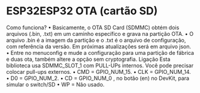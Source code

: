 # ESP32ESP32 OTA (cartão SD)
Como funciona?
•	Basicamente, o OTA SD Card (SDMMC) obtém dois arquivos (.bin, .txt) em um caminho específico e grava na partição OTA.
•	O arquivo .bin é a imagem da partição e o .txt é o arquivo de configuração, com referência da versão. Em próximas atualizações será em arquivo json.
•	Entre no menuconfig e mude a configuração para uma partição de fábrica e duas ota, também altere a opção sem cryptografia.
Ligação
Esta biblioteca usa SDMMC_SLOT_1 com PULL-UPs internos. Você pode precisar colocar pull-ups externos.
•	CMD = GPIO_NUM_15.
•	CLK = GPIO_NUM_14.
•	D0 = GPIO_NUM_2.
•	CD = GPIO_NUM_0 , no botão (en) no DevKit, para simular o switch/SD 
•	WP = Não usado.
